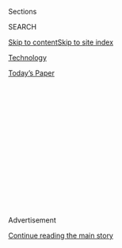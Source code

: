 <div id="app">

<div>

<div>

<div>

<div class="NYTAppHideMasthead css-1q2w90k e1suatyy0">

<div class="section css-ui9rw0 e1suatyy2">

<div class="css-eph4ug er09x8g0">

<div class="css-6n7j50">

</div>

<span class="css-1dv1kvn">Sections</span>

<div class="css-10488qs">

<span class="css-1dv1kvn">SEARCH</span>

</div>

[Skip to content](#site-content)[Skip to site
index](#site-index)

</div>

<div id="masthead-section-label" class="css-1wr3we4 eaxe0e00">

[Technology](https://www.nytimes3xbfgragh.onion/section/technology)

</div>

<div class="css-10698na e1huz5gh0">

</div>

</div>

<div id="masthead-bar-one" class="section hasLinks css-15hmgas e1csuq9d3">

<div class="css-uqyvli e1csuq9d0">

</div>

<div class="css-1uqjmks e1csuq9d1">

</div>

<div class="css-9e9ivx">

[](https://myaccount.nytimes3xbfgragh.onion/auth/login?response_type=cookie&client_id=vi)

</div>

<div class="css-1bvtpon e1csuq9d2">

[Today’s
Paper](https://www.nytimes3xbfgragh.onion/section/todayspaper)

</div>

</div>

</div>

</div>

<div data-aria-hidden="false">

<div id="site-content" data-role="main">

<div>

<div class="css-1aor85t" style="opacity:0.000000001;z-index:-1;visibility:hidden">

<div class="css-1hqnpie">

<div class="css-epjblv">

<span class="css-17xtcya">[Technology](/section/technology)</span><span class="css-x15j1o">|</span><span class="css-fwqvlz">Robinhood
Has Lured Young Traders, Sometimes With Devastating
Results</span>

</div>

<div class="css-k008qs">

<div class="css-1iwv8en">

<span class="css-18z7m18"></span>

<div>

</div>

</div>

<span class="css-1n6z4y">https://nyti.ms/2DorkW7</span>

<div class="css-1705lsu">

<div class="css-4xjgmj">

<div class="css-4skfbu" data-role="toolbar" data-aria-label="Social Media Share buttons, Save button, and Comments Panel with current comment count" data-testid="share-tools">

  - 
  - 
  - 
  - 
    
    <div class="css-6n7j50">
    
    </div>

  - 
  - 

</div>

</div>

</div>

</div>

</div>

</div>

<div id="NYT_TOP_BANNER_REGION" class="css-13pd83m">

</div>

<div id="top-wrapper" class="css-1sy8kpn">

<div id="top-slug" class="css-l9onyx">

Advertisement

</div>

[Continue reading the main
story](#after-top)

<div class="ad top-wrapper" style="text-align:center;height:100%;display:block;min-height:250px">

<div id="top" class="place-ad" data-position="top" data-size-key="top">

</div>

</div>

<div id="after-top">

</div>

</div>

<div>

<div id="sponsor-wrapper" class="css-1hyfx7x">

<div id="sponsor-slug" class="css-19vbshk">

Supported by

</div>

[Continue reading the main
story](#after-sponsor)

<div id="sponsor" class="ad sponsor-wrapper" style="text-align:center;height:100%;display:block">

</div>

<div id="after-sponsor">

</div>

</div>

<div class="css-186x18t">

</div>

<div class="css-1vkm6nb ehdk2mb0">

# Robinhood Has Lured Young Traders, Sometimes With Devastating Results

</div>

Its users buy and sell the riskiest financial products and do so more
frequently than customers at other retail brokerage firms, but their
inexperience can lead to staggering losses.

<div class="css-79elbk" data-testid="photoviewer-wrapper">

<div class="css-z3e15g" data-testid="photoviewer-wrapper-hidden">

</div>

<div class="css-1a48zt4 ehw59r15" data-testid="photoviewer-children">

![<span class="css-16f3y1r e13ogyst0" data-aria-hidden="true">Richard
Dobatse, in San Diego with his family, signed up for Robinhood in 2017
and said he lost $860,000 in
March.</span><span class="css-cnj6d5 e1z0qqy90" itemprop="copyrightHolder"><span class="css-1ly73wi e1tej78p0">Credit...</span><span><span>John
Francis Peters for The New York
Times</span></span></span>](https://static01.graylady3jvrrxbe.onion/images/2020/07/07/business/00robinhood-sub/merlin_174050700_059488cb-04ea-4120-84e4-d221da38a1fe-articleLarge.jpg?quality=75&auto=webp&disable=upscale)

</div>

</div>

<div class="css-18e8msd">

<div class="css-vp77d3 epjyd6m0">

<div class="css-hus3qt ey68jwv0" data-aria-hidden="true">

[![Nathaniel
Popper](https://static01.graylady3jvrrxbe.onion/images/2018/10/22/multimedia/author-nathaniel-popper/author-nathaniel-popper-thumbLarge.png
"Nathaniel Popper")](https://www.nytimes3xbfgragh.onion/by/nathaniel-popper)

</div>

<div class="css-1baulvz">

By [<span class="css-1baulvz last-byline" itemprop="name">Nathaniel
Popper</span>](https://www.nytimes3xbfgragh.onion/by/nathaniel-popper)

</div>

</div>

  - 
    
    <div class="css-ld3wwf e16638kd2">
    
    July 8,
    2020
    
    </div>

  - 
    
    <div class="css-4xjgmj">
    
    <div class="css-d8bdto" data-role="toolbar" data-aria-label="Social Media Share buttons, Save button, and Comments Panel with current comment count" data-testid="share-tools">
    
      - 
      - 
      - 
      - 
        
        <div class="css-6n7j50">
        
        </div>
    
      - 
      - 
    
    </div>
    
    </div>

</div>

</div>

<div class="section meteredContent css-1r7ky0e" name="articleBody" itemprop="articleBody">

<div class="css-1fanzo5 StoryBodyCompanionColumn">

<div class="css-53u6y8">

Richard Dobatse, a Navy medic in San Diego, dabbled infrequently in
stock trading. But his behavior changed in 2017 when he signed up for
Robinhood, a trading app that made buying and selling stocks simple and
seemingly free.

Mr. Dobatse, now 32, said he had been charmed by Robinhood’s one-click
trading, easy access to complex investment products, and features like
falling confetti and emoji-filled phone notifications that made it feel
like a game. After funding his account with $15,000 in credit card
advances, he began spending more time on the app.

As he repeatedly lost money, Mr. Dobatse took out two $30,000 home
equity loans so he could buy and sell more speculative stocks and
options, hoping to pay off his debts. His account value shot above $1
million this year — but almost all of that recently disappeared. This
week, his balance was $6,956.

“When he is doing his trading, he won’t want to eat,” said his wife,
Tashika Dobatse, with whom he has three children. “He would have
nightmares.”

</div>

</div>

<div class="css-1fanzo5 StoryBodyCompanionColumn">

<div class="css-53u6y8">

Millions of young Americans have begun investing in recent years through
Robinhood, which was[founded
in 2013](https://www.nytimes3xbfgragh.onion/2017/02/18/business/robinhood-stock-trading-app.html)
with a sales pitch of no trading fees or account minimums. The ease of
trading has turned it into a cultural phenomenon and a Silicon Valley
darling, with the start-up climbing to an $8.3 billion valuation. It has
been one of the tech industry’s biggest growth stories in the recent
market turmoil.

But at least part of Robinhood’s success appears to have been built on a
Silicon Valley playbook of behavioral nudges and push notifications,
which has drawn inexperienced investors into the riskiest trading,
according to an analysis of industry data and legal filings, as well as
interviews with nine current and former Robinhood employees and more
than a dozen customers. And the more that customers engaged in such
behavior, the better it was for the company, the data shows.

More than at any other retail brokerage firm, Robinhood’s users trade
the riskiest products and at the fastest pace, according to an analysis
of new filings from nine brokerage firms by the research firm
Alphacution for The New York Times.

In the first three months of 2020, Robinhood users traded nine times as
many shares as E-Trade customers, and 40 times as many shares as Charles
Schwab customers, per dollar in the average customer account in the most
recent quarter. They also bought and sold 88 times as many risky options
contracts as Schwab customers, relative to the average account size,
according to the
analysis.

</div>

</div>

<div style="max-width:100%;margin:0 auto">

<div class="css-17dprlf" data-id="100000007221947" data-slug="robinhood-options" style="max-width:600px">

</div>

</div>

<div class="css-1fanzo5 StoryBodyCompanionColumn">

<div class="css-53u6y8">

The more often small investors trade stocks, the worse their returns are
likely to be,
[studies](https://www.sciencedirect.com/science/article/abs/pii/S1386418113000190)
[have](http://citeseerx.ist.psu.edu/viewdoc/download?doi=10.1.1.408.1468&rep=rep1&type=pdf)
[shown](https://www.sciencedirect.com/science/article/abs/pii/S1386418113000190).
The returns are even worse when they get involved with options,
[research](https://www.nytimes3xbfgragh.onion/2013/05/25/business/growth-in-options-trading-helps-brokers-but-not-small-investors.html)
[ha](https://papers.ssrn.com/sol3/papers.cfm?abstract_id=965810)s
[found](https://www.sciencedirect.com/science/article/abs/pii/S0378426614003501).

</div>

</div>

<div class="css-1fanzo5 StoryBodyCompanionColumn">

<div class="css-53u6y8">

This kind of trading, where a few minutes can mean the difference
between winning and losing, was particularly hazardous on Robinhood
because the firm has experienced an unusual number of technology issues,
public records show. Some Robinhood employees, who declined to be
identified for fear of retaliation, said the company failed to provide
adequate guardrails and technology to support its customers.

Those dangers came into focus last month when Alex Kearns, 20, a college
student in Nebraska, [killed
himself](https://www.forbes.com/sites/sergeiklebnikov/2020/06/17/20-year-old-robinhood-customer-dies-by-suicide-after-seeing-a-730000-negative-balance/#bbc1cfb16384)
after he logged into the app and saw that his balance had dropped to
negative $730,000. The figure was high partly because of some incomplete
trades.

“There was no intention to be assigned this much and take this much
risk,” Mr. Kearns wrote in his suicide note, which a family member
[posted on
Twitter](https://twitter.com/BillBrewsterSCG/status/1273292130769932288?s=20).

Like Mr. Kearns, Robinhood’s average customer is young and lacks
investing know-how. The average age is 31, the company said, and half of
its customers had never invested before.

Some have visited Robinhood’s headquarters in Menlo Park, Calif., in
recent years to confront the staff about their losses, said four
employees who witnessed the incidents. This year, they said, the
start-up installed bulletproof glass at the front entrance.

“They encourage people to go from training wheels to driving
motorcycles,” Scott Smith, who tracks brokerage firms at the financial
consulting firm Cerulli, said of Robinhood. “Over the long term, it’s
like trying to beat the casino.”

</div>

</div>

<div class="css-1fanzo5 StoryBodyCompanionColumn">

<div class="css-53u6y8">

At the core of Robinhood’s business is an incentive to encourage more
trading. It does not charge fees for trading, but it is still paid more
if its customers trade more.

That’s because it makes money through a complex practice known as
“payment for order flow.” Each time a Robinhood customer trades, Wall
Street firms actually buy or sell the shares and determine what price
the customer gets. These firms pay Robinhood for the right to do this,
because they then engage in a form of arbitrage by trying to buy or sell
the stock for a profit over what they give the Robinhood customer.

This practice is not new, and retail brokers such as E-Trade and Schwab
also do it. But Robinhood makes significantly more than they do for each
stock share and options contract sent to the professional trading firms,
the filings show.

For each share of stock traded, Robinhood made four to 15 times more
than Schwab in the most recent quarter, according to the filings. In
total, Robinhood got $18,955 from the trading firms for every dollar in
the average customer account, while Schwab made $195, the Alphacution
analysis shows. Industry experts said this was most likely because the
trading firms believed they could score the easiest profits from
Robinhood
customers.

</div>

</div>

<div style="max-width:100%;margin:0 auto">

<div class="css-17dprlf" data-id="100000007220148" data-slug="robinhood-total-payments" style="max-width:600px">

</div>

</div>

<div class="css-1fanzo5 StoryBodyCompanionColumn">

<div class="css-53u6y8">

Vlad Tenev, a founder and co-chief executive of Robinhood, said in an
interview that even with some of its customers losing money, [young
Americans risked greater
losses](https://www.nytimes3xbfgragh.onion/2020/04/06/business/millennials-economic-crisis-virus.html)
by not investing in stocks at all. Not participating in the markets
“ultimately contributed to the sort of the massive inequalities that
we’re seeing in society,” he said.

Mr. Tenev said only 12 percent of the traders active on Robinhood each
month used options, which allow people to bet on where the price of a
specific stock will be on a specific day and multiply that by 100. He
said the company had added educational content on how to invest safely.

</div>

</div>

<div class="css-1fanzo5 StoryBodyCompanionColumn">

<div class="css-53u6y8">

He declined to comment on why Robinhood makes more than its competitors
from the Wall Street firms. The company also declined to provide data on
its customers’ performance.

Robinhood does not force people to trade, of course. But its success at
getting them do so has been highlighted internally. In June, the actor
Ashton Kutcher, who has invested in Robinhood, attended one of the
company’s weekly staff meetings on Zoom and celebrated its success by
comparing it to gambling websites, said three people who were on the
call.

Mr. Kutcher said in a statement that his comment “was not intended to be
a comparison of business models nor the experience Robinhood provides
its customers” and that it referred “to the current growth metrics.” He
added that he was “absolutely not insinuating that Robinhood was a
gambling
platform.”

## Democratizing Finance

</div>

</div>

<div class="css-79elbk" data-testid="photoviewer-wrapper">

<div class="css-z3e15g" data-testid="photoviewer-wrapper-hidden">

</div>

<div class="css-1a48zt4 ehw59r15" data-testid="photoviewer-children">

![<span class="css-16f3y1r e13ogyst0" data-aria-hidden="true">Robinhood’s
co-founders and co-chief executives, Baiju Bhatt, left, and Vlad Tenev,
created the company to make investing accessible to
everyone.</span><span class="css-cnj6d5 e1z0qqy90" itemprop="copyrightHolder"><span class="css-1ly73wi e1tej78p0">Credit...</span><span>via
Reuters</span></span>](https://static01.graylady3jvrrxbe.onion/images/2020/07/07/business/00robinhood2/merlin_148100856_c8ccf700-86f2-4d82-b37c-0bd481aae3ae-articleLarge.jpg?quality=75&auto=webp&disable=upscale)

</div>

</div>

<div class="css-1fanzo5 StoryBodyCompanionColumn">

<div class="css-53u6y8">

Robinhood was founded by Mr. Tenev and Baiju Bhatt, two children of
immigrants who met at Stanford University in 2005. After teaming up on
several ventures, including a high-speed trading firm, they were
inspired by the [Occupy Wall Street
movement](https://www.nytimes3xbfgragh.onion/topic/organization/occupy-movement-occupy-wall-street)
to create a company that would make finance more accessible, they said.
They named the start-up Robinhood after [the English
outlaw](https://en.wikipedia.org/wiki/Robin_Hood) who stole from the
rich and gave to the poor.

Robinhood eliminated trading fees while most brokerage firms charged $10
or more for a trade. **** It also added features to make investing more
like a game. New members were given a free share of stock, but only
after they scratched off images that looked like a lottery ticket.

The app is simple to use. The home screen has a list of trendy stocks.
If a customer touches one of them, a green button pops up with the word
“trade,” skipping many of the steps that other firms require.

</div>

</div>

<div class="css-1fanzo5 StoryBodyCompanionColumn">

<div class="css-53u6y8">

Robinhood initially offered only stock trading. Over time, it added
options trading and margin loans, which make it possible to turbocharge
investment gains — and to supersize losses.

The app advertises options with the tagline “quick, straightforward &
free.” Customers who want to trade options answer just a few
multiple-choice questions. Beginners are legally barred from trading
options, but those who click that they have no investing experience are
coached by the app on how to change the answer to “not much” experience.
Then people can immediately begin trading.

Before Robinhood added options trading in 2017, Mr. Bhatt scoffed at the
idea that the company was letting investors take uninformed risks.

“The best thing we can say to those people is ‘Just do it,’” he [told
Business
Insider](https://www.businessinsider.com/robinhood-cofounder-baiju-bhatt-interview-2017-8)
at the time.

In May, Robinhood said it had 13 million accounts, up from 10 million at
the end of 2019. Schwab said it had 12.7 million brokerage accounts in
its latest filings; E-Trade reported 5.5 million.

That growth has kept the money flowing in from venture capitalists.
Sequoia Capital and New Enterprise Associates are among those that have
poured $1.3 billion into Robinhood. In May, the company received a fresh
[$280
million](https://blog.robinhood.com/news/2020/5/4/robinhood-raises-280-million-in-series-f-funding-led-by-sequoia).

“Robinhood has made the financial markets accessible to the masses and,
in turn, revolutionized the decades-old brokerage industry,” Andrew
Reed, a partner at Sequoia,
[said](https://blog.robinhood.com/news/2020/5/4/robinhood-raises-280-million-in-series-f-funding-led-by-sequoia)
after last month’s
fund-raising.

## Two Days in March

</div>

</div>

<div class="css-79elbk" data-testid="photoviewer-wrapper">

<div class="css-z3e15g" data-testid="photoviewer-wrapper-hidden">

</div>

<div class="css-1a48zt4 ehw59r15" data-testid="photoviewer-children">

<div class="css-1xdhyk6 erfvjey0">

<span class="css-1ly73wi e1tej78p0">Image</span>

<div class="css-zjzyr8">

<div data-testid="lazyimage-container" style="height:837.1333333333333px">

</div>

</div>

</div>

<span class="css-16f3y1r e13ogyst0" data-aria-hidden="true">Robinhood
shows users that its options trading is free of commissions. </span>

</div>

</div>

<div class="css-1fanzo5 StoryBodyCompanionColumn">

<div class="css-53u6y8">

Mr. Tenev [has
said](https://www.wealthmanagement.com/technology/robinhood-ceo-schwab-fidelity-not-really-technology-companies)
Robinhood has invested in the best technology in the industry. But the
risks of trading through the app have been compounded by its tech
glitches.

In 2018, Robinhood released software that accidentally [reversed the
direction](https://www.elitetrader.com/et/threads/robinhood-options-errors.327998/)
of options trades, giving customers the opposite outcome from what they
expected. Last year, it mistakenly allowed people to borrow infinite
money to multiply their bets, leading to some enormous gains and losses.

Robinhood’s website has also gone down more often than those of its
rivals — 47 times since March for Robinhood and 10 times for Schwab —
according to a Times analysis of data from Downdetector.com, which
tracks website reliability. In March, the [site was
down](https://www.nytimes3xbfgragh.onion/2020/03/03/technology/trading-app-robinhood-outage.html)
for almost two days, just as [stock prices were
gyrating](https://www.nytimes3xbfgragh.onion/2020/03/11/business/bear-market-stocks-dow.html)
because of the coronavirus pandemic. Robinhood’s customers were unable
to make trades to blunt the damage to their accounts.

Four Robinhood employees, who declined to be identified, said the outage
was rooted in issues with the company’s phone app and servers. They said
the start-up had underinvested in technology and moved too quickly
rather than carefully.

Mr. Tenev said he could not talk about the outage beyond a company [blog
post](https://blog.robinhood.com/news/2020/3/3/an-update-from-robinhoods-founders)
that said it was “not acceptable.” Robinhood had recently made new
technology investments, he said.

Plaintiffs who have sued over the outage said Robinhood had done little
to respond to their losses. Unlike other brokers, the company has no
phone number for customers to call.

Mr. Dobatse suffered his biggest losses in the March outage — $860,000,
his records show. Robinhood did not respond to his emails, he said. A
Robinhood spokesman said the company did respond.

</div>

</div>

<div class="css-1fanzo5 StoryBodyCompanionColumn">

<div class="css-53u6y8">

Mr. Dobatse said he planned to take his case to financial regulators for
arbitration.

“They make it so easy for people that don’t know anything about stocks,”
he said. “Then you go there and you start to lose money.”

</div>

</div>

<div>

</div>

</div>

<div>

</div>

<div>

</div>

<div>

</div>

<div>

<div id="bottom-wrapper" class="css-1ede5it">

<div id="bottom-slug" class="css-l9onyx">

Advertisement

</div>

[Continue reading the main
story](#after-bottom)

<div id="bottom" class="ad bottom-wrapper" style="text-align:center;height:100%;display:block;min-height:90px">

</div>

<div id="after-bottom">

</div>

</div>

</div>

</div>

</div>

## Site Index

<div>

</div>

## Site Information Navigation

  - [© <span>2020</span> <span>The New York Times
    Company</span>](https://help.nytimes3xbfgragh.onion/hc/en-us/articles/115014792127-Copyright-notice)

<!-- end list -->

  - [NYTCo](https://www.nytco.com/)
  - [Contact
    Us](https://help.nytimes3xbfgragh.onion/hc/en-us/articles/115015385887-Contact-Us)
  - [Work with us](https://www.nytco.com/careers/)
  - [Advertise](https://nytmediakit.com/)
  - [T Brand Studio](http://www.tbrandstudio.com/)
  - [Your Ad
    Choices](https://www.nytimes3xbfgragh.onion/privacy/cookie-policy#how-do-i-manage-trackers)
  - [Privacy](https://www.nytimes3xbfgragh.onion/privacy)
  - [Terms of
    Service](https://help.nytimes3xbfgragh.onion/hc/en-us/articles/115014893428-Terms-of-service)
  - [Terms of
    Sale](https://help.nytimes3xbfgragh.onion/hc/en-us/articles/115014893968-Terms-of-sale)
  - [Site
    Map](https://spiderbites.nytimes3xbfgragh.onion)
  - [Help](https://help.nytimes3xbfgragh.onion/hc/en-us)
  - [Subscriptions](https://www.nytimes3xbfgragh.onion/subscription?campaignId=37WXW)

</div>

</div>

</div>

</div>
